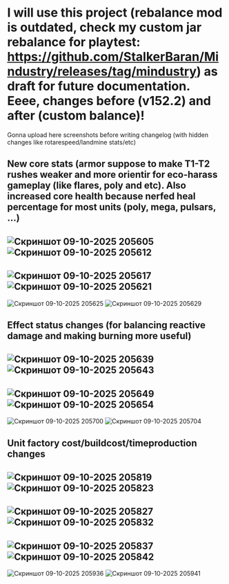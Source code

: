 # I will use this project (rebalance mod is outdated, check my custom jar rebalance for playtest: https://github.com/StalkerBaran/Mindustry/releases/tag/mindustry) as draft for future documentation. Eeee, changes before (v152.2) and after (custom balance)!

Gonna upload here screenshots before writing changelog (with hidden changes like rotarespeed/landmine stats/etc)

## New core stats (armor suppose to make T1-T2 rushes weaker and more orientir for eco-harass gameplay (like flares, poly and etc). Also increased core health because nerfed heal percentage for most units (poly, mega, pulsars, ...)
![Скриншот 09-10-2025 205605](https://github.com/user-attachments/assets/ffde1ce9-5bdb-4006-b167-16b98811aab5)
![Скриншот 09-10-2025 205612](https://github.com/user-attachments/assets/c5e55581-7d47-458a-aeea-78def0757ecd)
-
![Скриншот 09-10-2025 205617](https://github.com/user-attachments/assets/e3e4a55f-6ff5-4dd8-9d4a-9483d88d23b3)
![Скриншот 09-10-2025 205621](https://github.com/user-attachments/assets/90688ed7-481e-4d27-b3e3-a21a3f2e38a5)
-
![Скриншот 09-10-2025 205625](https://github.com/user-attachments/assets/ce66c30a-f78e-44f5-a5be-9be0b19c8c30)
![Скриншот 09-10-2025 205629](https://github.com/user-attachments/assets/1a447ac9-c549-44ad-aec3-974f7b486753)

## Effect status changes (for balancing reactive damage and making burning more useful)
![Скриншот 09-10-2025 205639](https://github.com/user-attachments/assets/e27c3e02-eb76-4865-9a89-927423857945)
![Скриншот 09-10-2025 205643](https://github.com/user-attachments/assets/a13e70c2-bb0d-401e-af9a-8ecf04aef7b7)
-
![Скриншот 09-10-2025 205649](https://github.com/user-attachments/assets/be12d87a-4264-4ebb-bc34-ebeb2b006679)
![Скриншот 09-10-2025 205654](https://github.com/user-attachments/assets/d52e76b0-e92d-4f82-8312-6061834d296d)
-
![Скриншот 09-10-2025 205700](https://github.com/user-attachments/assets/21bf5958-b496-44f8-a267-eb6e71e0c2a3)
![Скриншот 09-10-2025 205704](https://github.com/user-attachments/assets/908aa052-a312-4f3b-91fc-3f23454ec493)

## Unit factory cost/buildcost/timeproduction changes 
![Скриншот 09-10-2025 205819](https://github.com/user-attachments/assets/09fb3ace-98e6-40c6-825e-ead9df992f3d)
![Скриншот 09-10-2025 205823](https://github.com/user-attachments/assets/e2859fef-c549-45b5-91ee-da2a473a6238)
-
![Скриншот 09-10-2025 205827](https://github.com/user-attachments/assets/2af80f05-5085-4142-8b33-ad4a8bc49cdf)
![Скриншот 09-10-2025 205832](https://github.com/user-attachments/assets/52555646-2114-4f93-bbac-8fb5d237ccec)
-
![Скриншот 09-10-2025 205837](https://github.com/user-attachments/assets/0b4ac2be-f9b5-4c68-9682-39efadff2b48)
![Скриншот 09-10-2025 205842](https://github.com/user-attachments/assets/2bc57d26-a178-4d25-b981-32e13d882841)
-
![Скриншот 09-10-2025 205936](https://github.com/user-attachments/assets/65d4e211-bf35-4293-8653-4734e7f149d5)
![Скриншот 09-10-2025 205941](https://github.com/user-attachments/assets/b3b27209-523f-41a3-b1fd-969551e5edf6)
